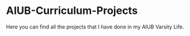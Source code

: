 # AIUB-Curriculum-Projects
Here you can find all the projects that I have done in my AIUB Varsity Life.
